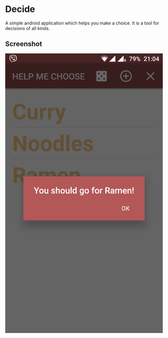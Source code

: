# Decide
A simple android application which helps you make a choice. It is a tool for decisions of all kinds.

## Screenshot

![alt tag](https://raw.githubusercontent.com/mateuszjanusz/decide/master/app.png)

